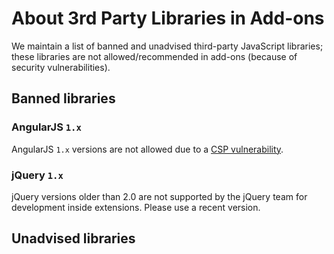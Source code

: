 # About 3rd Party Libraries in Add-ons

We maintain a list of banned and unadvised third-party JavaScript libraries; these libraries are not allowed/recommended in add-ons (because of security vulnerabilities).

## Banned libraries

### AngularJS `1.x`

AngularJS `1.x` versions are not allowed due to a [CSP vulnerability](http://www.slideshare.net/x00mario/an-abusive-relationship-with-angularjs).

### jQuery `1.x`

jQuery versions older than 2.0 are not supported by the jQuery team for development inside extensions. Please use a recent version.

## Unadvised libraries
